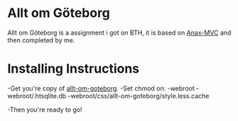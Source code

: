 Allt om Göteborg
================

Allt om Göteborg is a assignment i got on BTH, it is based on [Anax-MVC][1] and then completed by me.


Installing Instructions
========================

-Get you're copy of [allt-om-goteborg][2].
-Set chmod on: 
        -webroot
        -webroot/.htsqlite.db
        -webroot/css/allt-om-goteborg/style.less.cache

-Then you're ready to go!









[1]:https://github.com/mosbth/Anax-MVC
[2]:https://github.com/feeloor/allt-om-goteborg
